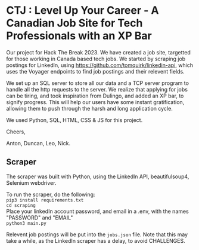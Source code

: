 # CTJ : Level Up Your Career - A Canadian Job Site for Tech Professionals with an XP Bar

Our project for Hack The Break 2023. We have created a job site, targetted for those working in Canada based tech jobs. We started by scraping job postings for LinkedIn, using https://github.com/tomquirk/linkedin-api, which uses the Voyager endpoints to find job postings and their relevent fields. 

We set up an SQL server to store all our data and a TCP server program to handle all the http requests to the server. We realize that applying for jobs can be tiring, and took inspiration from Dulingo, and added an XP bar, to signify progress. This will help our users have some instant gratification, allowing them to push through the harsh and long application cycle. 

We used Python, SQL, HTML, CSS & JS for this project. 

Cheers,

Anton, Duncan, Leo, Nick.

## Scraper

The scraper was built with Python, using the LinkedIn API, beautifulsoup4, Selenium webdriver. 

To run the scraper, do the following:
<br/>
`pip3 install requirements.txt`
<br/>
`cd scraping`
<br/>
Place your linkedIn account password, and email in a .env, with the names "PASSWORD" and "EMAIL"
<br/>
`python3 main.py`
<br/>

Relevent job postings will be put into the `jobs.json` file. Note that this may take a while, as the LinkedIn scraper has a delay, to avoid CHALLENGES.



